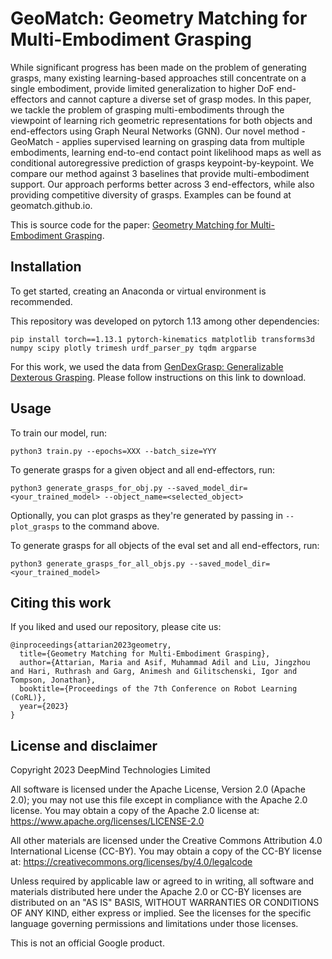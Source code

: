 # GeoMatch: Geometry Matching for Multi-Embodiment Grasping

While significant progress has been made on the problem of generating grasps, many existing learning-based approaches still concentrate on a single embodiment, provide limited generalization to higher DoF end-effectors and cannot capture a diverse set of grasp modes. In this paper, we tackle the problem of grasping multi-embodiments through the viewpoint of learning rich geometric representations for both objects and end-effectors using Graph Neural Networks (GNN). Our novel method - GeoMatch - applies supervised learning on grasping data from multiple embodiments, learning end-to-end contact point likelihood maps as well as conditional autoregressive prediction of grasps keypoint-by-keypoint. We compare our method against 3 baselines that provide multi-embodiment support. Our approach performs better across 3 end-effectors, while also providing competitive diversity of grasps. Examples can be found at geomatch.github.io.

This is source code for the paper: [Geometry Matching for Multi-Embodiment Grasping](https://arxiv.org/abs/2312.03864).

## Installation

To get started, creating an Anaconda or virtual environment is recommended.

This repository was developed on pytorch 1.13 among other dependencies:

```pip install torch==1.13.1 pytorch-kinematics matplotlib transforms3d numpy scipy plotly trimesh urdf_parser_py tqdm argparse```

For this work, we used the data from [GenDexGrasp: Generalizable Dexterous Grasping](https://github.com/tengyu-liu/GenDexGrasp/tree/main). Please follow instructions on this link to download.

## Usage

To train our model, run:

```python3 train.py --epochs=XXX --batch_size=YYY```

To generate grasps for a given object and all end-effectors, run:

```python3 generate_grasps_for_obj.py --saved_model_dir=<your_trained_model> --object_name=<selected_object>```

Optionally, you can plot grasps as they're generated by passing in `--plot_grasps` to the command above.

To generate grasps for all objects of the eval set and all end-effectors, run:

```python3 generate_grasps_for_all_objs.py --saved_model_dir=<your_trained_model>```


## Citing this work

If you liked and used our repository, please cite us:

```
@inproceedings{attarian2023geometry,
  title={Geometry Matching for Multi-Embodiment Grasping},
  author={Attarian, Maria and Asif, Muhammad Adil and Liu, Jingzhou and Hari, Ruthrash and Garg, Animesh and Gilitschenski, Igor and Tompson, Jonathan},
  booktitle={Proceedings of the 7th Conference on Robot Learning (CoRL)},
  year={2023}
}
```

## License and disclaimer

Copyright 2023 DeepMind Technologies Limited

All software is licensed under the Apache License, Version 2.0 (Apache 2.0);
you may not use this file except in compliance with the Apache 2.0 license.
You may obtain a copy of the Apache 2.0 license at:
https://www.apache.org/licenses/LICENSE-2.0

All other materials are licensed under the Creative Commons Attribution 4.0
International License (CC-BY). You may obtain a copy of the CC-BY license at:
https://creativecommons.org/licenses/by/4.0/legalcode

Unless required by applicable law or agreed to in writing, all software and
materials distributed here under the Apache 2.0 or CC-BY licenses are
distributed on an "AS IS" BASIS, WITHOUT WARRANTIES OR CONDITIONS OF ANY KIND,
either express or implied. See the licenses for the specific language governing
permissions and limitations under those licenses.

This is not an official Google product.
